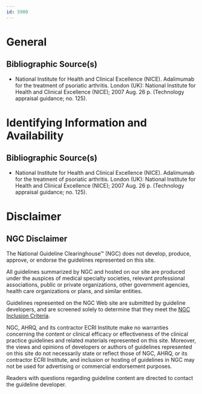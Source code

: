 ```yaml
---
id: 5900
---
```


# General

## Bibliographic Source(s)

- National Institute for Health and Clinical Excellence (NICE). Adalimumab for the treatment of psoriatic arthritis. London (UK): National Institute for Health and Clinical Excellence (NICE); 2007 Aug. 26 p. (Technology appraisal guidance; no. 125).

# Identifying Information and Availability

## Bibliographic Source(s)

- National Institute for Health and Clinical Excellence (NICE). Adalimumab for the treatment of psoriatic arthritis. London (UK): National Institute for Health and Clinical Excellence (NICE); 2007 Aug. 26 p. (Technology appraisal guidance; no. 125).

# Disclaimer

## NGC Disclaimer

The National Guideline Clearinghouse™ (NGC) does not develop, produce, approve, or endorse the guidelines represented on this site.

All guidelines summarized by NGC and hosted on our site are produced under the auspices of medical specialty societies, relevant professional associations, public or private organizations, other government agencies, health care organizations or plans, and similar entities.

Guidelines represented on the NGC Web site are submitted by guideline developers, and are screened solely to determine that they meet the [NGC Inclusion Criteria](/help-and-about/summaries/inclusion-criteria).

NGC, AHRQ, and its contractor ECRI Institute make no warranties concerning the content or clinical efficacy or effectiveness of the clinical practice guidelines and related materials represented on this site. Moreover, the views and opinions of developers or authors of guidelines represented on this site do not necessarily state or reflect those of NGC, AHRQ, or its contractor ECRI Institute, and inclusion or hosting of guidelines in NGC may not be used for advertising or commercial endorsement purposes.

Readers with questions regarding guideline content are directed to contact the guideline developer.

